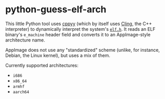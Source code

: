 # python-guess-elf-arch

This little Python tool uses [cppyy](https://cppyy.readthedocs.io/en/latest/)
(which by itself uses [Cling](https://github.com/vgvassilev/cling), the C++
interpreter) to dynamically interpret the system's
[`elf.h`](https://github.com/torvalds/linux/blob/master/include/linux/elf.h).
It reads an ELF binary's `e_machine` header field and converts it to an
AppImage-style architecture name.

AppImage does not use any "standardized" scheme (unlike, for instance, Debian,
the Linux kernel), but uses a mix of them.

Currently supported architectures:

- `i686`
- `x86_64`
- `armhf`
- `aarch64`

